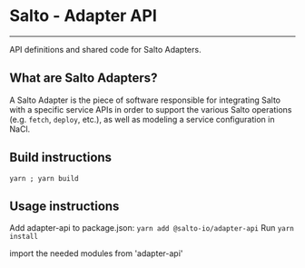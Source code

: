# Salto - Adapter API

---

API definitions and shared code for Salto Adapters.

## What are Salto Adapters?
A Salto Adapter is the piece of software responsible for integrating Salto with a specific service APIs in order to support the various Salto operations (e.g. `fetch`, `deploy`, etc.), as well as modeling a service configuration in NaCl.

## Build instructions

```
yarn ; yarn build
```

## Usage instructions

Add adapter-api to package.json: `yarn add @salto-io/adapter-api`
Run `yarn install`

import the needed modules from 'adapter-api'
